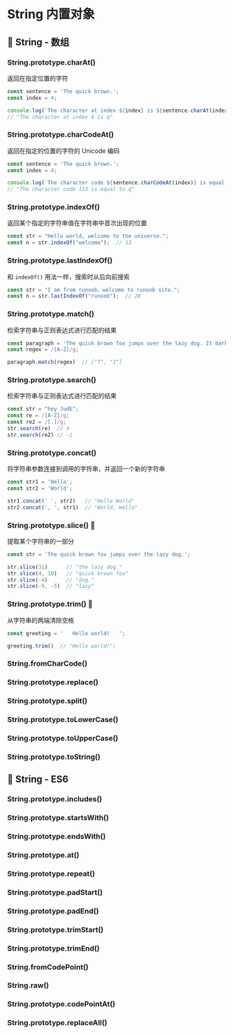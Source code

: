 # String 内置对象

## 🧶 String - 数组

### String.prototype.charAt()

返回在指定位置的字符

```JavaScript
const sentence = 'The quick brown.';
const index = 4;

console.log(`The character at index ${index} is ${sentence.charAt(index)}`);
// "The character at index 4 is q"
```

### String.prototype.charCodeAt()

返回在指定的位置的字符的 Unicode 编码

```JavaScript
const sentence = 'The quick brown.';
const index = 4;

console.log(`The character code ${sentence.charCodeAt(index)} is equal to ${sentence.charAt(index)}`);
// "The character code 113 is equal to q"
```

### String.prototype.indexOf()

返回某个指定的字符串值在字符串中首次出现的位置

```JavaScript
const str = "Hello world, welcome to the universe.";
const n = str.indexOf("welcome");  // 13
```

### String.prototype.lastIndexOf()

和 `indexOf()` 用法一样，搜索时从后向前搜索

```JavaScript
const str = "I am from runoob，welcome to runoob site.";
const n = str.lastIndexOf("runoob");  // 28
```

### String.prototype.match()

检索字符串与正则表达式进行匹配的结果

```JavaScript
const paragraph = 'The quick brown fox jumps over the lazy dog. It barked.';
const regex = /[A-Z]/g;

paragraph.match(regex)  // ["T", "I"]
```

### String.prototype.search()

检索字符串与正则表达式进行匹配的结果

```JavaScript
const str = "hey JudE";
const re = /[A-Z]/g;
const re2 = /[.]/g;
str.search(re)  // 4
str.search(re2) // -1
```

### String.prototype.concat()

将字符串参数连接到调用的字符串，并返回一个新的字符串

```JavaScript
const str1 = 'Hello';
const str2 = 'World';

str1.concat(' ', str2)   // "Hello World"
str2.concat(', ', str1)  // "World, Hello"
```

### String.prototype.slice() 📨

提取某个字符串的一部分

```JavaScript
const str = 'The quick brown fox jumps over the lazy dog.';

str.slice(31)      // "the lazy dog."
str.slice(4, 19)   // "quick brown fox"
str.slice(-4)      // "dog."
str.slice(-9, -5)  // "lazy"
```

### String.prototype.trim() 📨

从字符串的两端清除空格

```JavaScript
const greeting = '   Hello world!   ';

greeting.trim()  // "Hello world!";
```

### String.fromCharCode()

### String.prototype.replace()

### String.prototype.split()

### String.prototype.toLowerCase()

### String.prototype.toUpperCase()

### String.prototype.toString()

## 🧵 String - ES6

### String.prototype.includes()

### String.prototype.startsWith()

### String.prototype.endsWith()

### String.prototype.at()

### String.prototype.repeat()

### String.prototype.padStart()

### String.prototype.padEnd()

### String.prototype.trimStart()

### String.prototype.trimEnd()

### String.fromCodePoint()

### String.raw()

### String.prototype.codePointAt()

### String.prototype.replaceAll()
